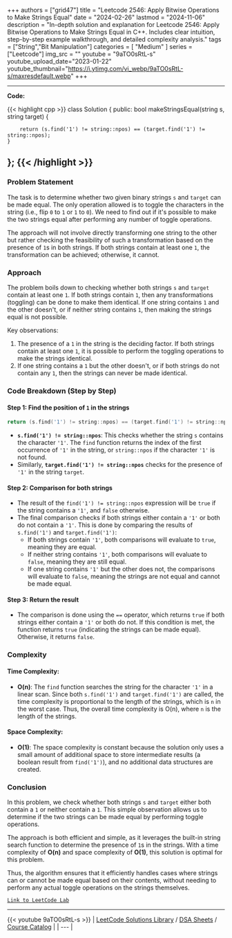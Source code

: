 
+++
authors = ["grid47"]
title = "Leetcode 2546: Apply Bitwise Operations to Make Strings Equal"
date = "2024-02-26"
lastmod = "2024-11-06"
description = "In-depth solution and explanation for Leetcode 2546: Apply Bitwise Operations to Make Strings Equal in C++. Includes clear intuition, step-by-step example walkthrough, and detailed complexity analysis."
tags = ["String","Bit Manipulation"]
categories = [
    "Medium"
]
series = ["Leetcode"]
img_src = ""
youtube = "9aTO0sRtL-s"
youtube_upload_date="2023-01-22"
youtube_thumbnail="https://i.ytimg.com/vi_webp/9aTO0sRtL-s/maxresdefault.webp"
+++



---
**Code:**

{{< highlight cpp >}}
class Solution {
public:
    bool makeStringsEqual(string s, string target) {
        
        return (s.find('1') != string::npos) == (target.find('1') != string::npos);
    }
};
{{< /highlight >}}
---

### Problem Statement

The task is to determine whether two given binary strings `s` and `target` can be made equal. The only operation allowed is to toggle the characters in the string (i.e., flip `0` to `1` or `1` to `0`). We need to find out if it's possible to make the two strings equal after performing any number of toggle operations.

The approach will not involve directly transforming one string to the other but rather checking the feasibility of such a transformation based on the presence of `1`s in both strings. If both strings contain at least one `1`, the transformation can be achieved; otherwise, it cannot.

### Approach

The problem boils down to checking whether both strings `s` and `target` contain at least one `1`. If both strings contain `1`, then any transformations (toggling) can be done to make them identical. If one string contains `1` and the other doesn't, or if neither string contains `1`, then making the strings equal is not possible.

Key observations:
1. The presence of a `1` in the string is the deciding factor. If both strings contain at least one `1`, it is possible to perform the toggling operations to make the strings identical.
2. If one string contains a `1` but the other doesn't, or if both strings do not contain any `1`, then the strings can never be made identical.

### Code Breakdown (Step by Step)

#### Step 1: Find the position of `1` in the strings
```cpp
return (s.find('1') != string::npos) == (target.find('1') != string::npos);
```
- **`s.find('1') != string::npos`**: This checks whether the string `s` contains the character `'1'`. The `find` function returns the index of the first occurrence of `'1'` in the string, or `string::npos` if the character `'1'` is not found.
- Similarly, **`target.find('1') != string::npos`** checks for the presence of `'1'` in the string `target`.

#### Step 2: Comparison for both strings
- The result of the `find('1') != string::npos` expression will be `true` if the string contains a `'1'`, and `false` otherwise.
- The final comparison checks if both strings either contain a `'1'` or both do not contain a `'1'`. This is done by comparing the results of `s.find('1')` and `target.find('1')`:
  - If both strings contain `'1'`, both comparisons will evaluate to `true`, meaning they are equal.
  - If neither string contains `'1'`, both comparisons will evaluate to `false`, meaning they are still equal.
  - If one string contains `'1'` but the other does not, the comparisons will evaluate to `false`, meaning the strings are not equal and cannot be made equal.

#### Step 3: Return the result
- The comparison is done using the `==` operator, which returns `true` if both strings either contain a `'1'` or both do not. If this condition is met, the function returns `true` (indicating the strings can be made equal). Otherwise, it returns `false`.

### Complexity

#### Time Complexity:
- **O(n)**: The `find` function searches the string for the character `'1'` in a linear scan. Since both `s.find('1')` and `target.find('1')` are called, the time complexity is proportional to the length of the strings, which is `n` in the worst case. Thus, the overall time complexity is O(n), where `n` is the length of the strings.

#### Space Complexity:
- **O(1)**: The space complexity is constant because the solution only uses a small amount of additional space to store intermediate results (a boolean result from `find('1')`), and no additional data structures are created.

### Conclusion

In this problem, we check whether both strings `s` and `target` either both contain a `1` or neither contain a `1`. This simple observation allows us to determine if the two strings can be made equal by performing toggle operations.

The approach is both efficient and simple, as it leverages the built-in string search function to determine the presence of `1`s in the strings. With a time complexity of **O(n)** and space complexity of **O(1)**, this solution is optimal for this problem.

Thus, the algorithm ensures that it efficiently handles cases where strings can or cannot be made equal based on their contents, without needing to perform any actual toggle operations on the strings themselves.

[`Link to LeetCode Lab`](https://leetcode.com/problems/apply-bitwise-operations-to-make-strings-equal/description/)

---
{{< youtube 9aTO0sRtL-s >}}
| [LeetCode Solutions Library](https://grid47.xyz/leetcode/) / [DSA Sheets](https://grid47.xyz/sheets/) / [Course Catalog](https://grid47.xyz/courses/) |
| --- |
